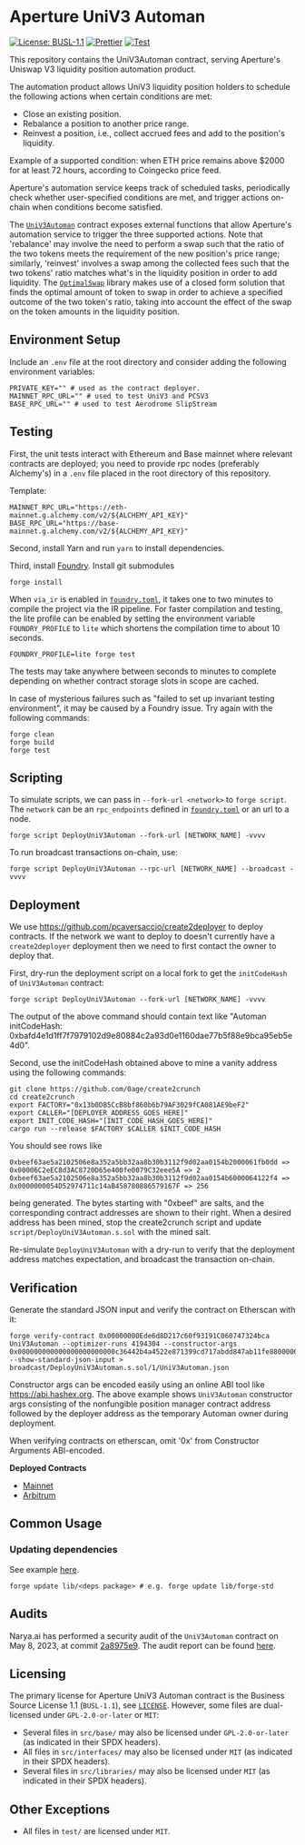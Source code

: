 # Aperture UniV3 Automan

[![License: BUSL-1.1](https://img.shields.io/badge/License-BUSL--1.1-yellow.svg)](https://opensource.org/licenses/BUSL-1.1)
[![Prettier](https://github.com/Aperture-Finance/uniswap-v3-automan/actions/workflows/prettier.yml/badge.svg)](https://github.com/Aperture-Finance/uniswap-v3-automan/actions/workflows/prettier.yml)
[![Test](https://github.com/Aperture-Finance/uniswap-v3-automan/actions/workflows/test.yml/badge.svg)](https://github.com/Aperture-Finance/uniswap-v3-automan/actions/workflows/test.yml)

This repository contains the UniV3Automan contract, serving Aperture's Uniswap V3 liquidity position automation product.

The automation product allows UniV3 liquidity position holders to schedule the following actions when certain conditions
are met:

- Close an existing position.
- Rebalance a position to another price range.
- Reinvest a position, i.e., collect accrued fees and add to the position's liquidity.

Example of a supported condition: when ETH price remains above $2000 for at least 72 hours, according to Coingecko price
feed.

Aperture's automation service keeps track of scheduled tasks, periodically check whether user-specified conditions are
met, and trigger actions on-chain when conditions become satisfied.

The [`UniV3Automan`](./src/UniV3Automan.sol) contract exposes external functions that allow Aperture's automation
service to trigger the three supported actions. Note that 'rebalance' may involve the need to perform a swap such that
the ratio of the two tokens meets the requirement of the new position's price range; similarly, 'reinvest' involves a
swap among the collected fees such that the two tokens' ratio matches what's in the liquidity position in order to add
liquidity. The [`OptimalSwap`](./src/libraries/OptimalSwap.sol) library makes use of a closed form solution that finds
the optimal amount of token to swap in order to achieve a specified outcome of the two token's ratio, taking into
account the effect of the swap on the token amounts in the liquidity position.

## Environment Setup

Include an `.env` file at the root directory and consider adding the following environment variables:

```shell
PRIVATE_KEY="" # used as the contract deployer.
MAINNET_RPC_URL="" # used to test UniV3 and PCSV3
BASE_RPC_URL="" # used to test Aerodrome SlipStream
```

## Testing

First, the unit tests interact with Ethereum and Base mainnet where relevant contracts are deployed; you need to provide rpc
nodes (preferably Alchemy's) in a `.env` file placed in the root directory of this repository.

Template:

```
MAINNET_RPC_URL="https://eth-mainnet.g.alchemy.com/v2/${ALCHEMY_API_KEY}"
BASE_RPC_URL="https://base-mainnet.g.alchemy.com/v2/${ALCHEMY_API_KEY}"
```

Second, install Yarn and run `yarn` to install dependencies.

Third, install [Foundry](https://github.com/foundry-rs/foundry). Install git submodules

```shell
forge install
```

When `via_ir` is enabled in [`foundry.toml`](foundry.toml), it takes one to two minutes to compile the project via
the IR pipeline. For faster compilation and testing, the lite profile can be enabled by setting the environment
variable `FOUNDRY_PROFILE` to `lite` which shortens the compilation time to about 10 seconds.

```shell
FOUNDRY_PROFILE=lite forge test
```

The tests may take anywhere between seconds to minutes to complete depending on whether contract storage slots in scope
are cached.

In case of mysterious failures such as "failed to set up invariant testing environment", it may be caused by a Foundry issue. Try again with the following commands:

```shell
forge clean
forge build
forge test
```

## Scripting

To simulate scripts, we can pass in `--fork-url <network>` to `forge script`. The `network` can be an
`rpc_endpoints` defined in [`foundry.toml`](foundry.toml) or an url to a node.

```shell
forge script DeployUniV3Automan --fork-url [NETWORK_NAME] -vvvv
```

To run broadcast transactions on-chain, use:

```shell
forge script DeployUniV3Automan --rpc-url [NETWORK_NAME] --broadcast -vvvv
```

## Deployment

We use https://github.com/pcaversaccio/create2deployer to deploy contracts. If the network we want to deploy to doesn't currently have a `create2deployer` deployment then we need to first contact the owner to deploy that.

First, dry-run the deployment script on a local fork to get the `initCodeHash` of `UniV3Automan` contract:

```shell
forge script DeployUniV3Automan --fork-url [NETWORK_NAME] -vvvv
```

The output of the above command should contain text like "Automan initCodeHash: 0xbafd4e1d1ff7f7979102d9e80884c2a93d0e1160dae77b5f88e9bca95eb5e4d0".

Second, use the initCodeHash obtained above to mine a vanity address using the following commands:

```shell
git clone https://github.com/0age/create2crunch
cd create2crunch
export FACTORY="0x13b0D85CcB8bf860b6b79AF3029fCA081AE9beF2"
export CALLER="[DEPLOYER_ADDRESS_GOES_HERE]"
export INIT_CODE_HASH="[INIT_CODE_HASH_GOES_HERE]"
cargo run --release $FACTORY $CALLER $INIT_CODE_HASH
```

You should see rows like
```
0xbeef63ae5a2102506e8a352a5bb32aa8b30b3112f9d02aa0154b2000061fb0dd => 0x00006C2eEC8d3AC8720D65e400fe0079C32eee5A => 2
0xbeef63ae5a2102506e8a352a5bb32aa8b30b3112f9d02aa0154b6000064122f4 => 0x0000000054D52974711c14aB458780886579167F => 256
```
being generated. The bytes starting with "0xbeef" are salts, and the corresponding contract addresses are shown to their right. When a desired address has been mined, stop the create2crunch script and update `script/DeployUniV3Automan.s.sol` with the mined salt.

Re-simulate `DeployUniV3Automan` with a dry-run to verify that the deployment address matches expectation, and broadcast the transaction on-chain.


## Verification

Generate the standard JSON input and verify the contract on Etherscan with it:

```shell
forge verify-contract 0x00000000Ede6d8D217c60f93191C060747324bca UniV3Automan --optimizer-runs 4194304 --constructor-args 0x000000000000000000000000c36442b4a4522e871399cd717abdd847ab11fe88000000000000000000000000beef63ae5a2102506e8a352a5bb32aa8b30b3112 --show-standard-json-input > broadcast/DeployUniV3Automan.s.sol/1/UniV3Automan.json
```

Constructor args can be encoded easily using an online ABI tool like https://abi.hashex.org. The above example shows `UniV3Automan` constructor args consisting of the nonfungible position manager contract address followed by the deployer address as the temporary Automan owner during deployment.

When verifying contracts on etherscan, omit '0x' from Constructor Arguments ABI-encoded.

**Deployed Contracts**

* [Mainnet](https://etherscan.io/address/0x00000000ede6d8d217c60f93191c060747324bca)
* [Arbitrum](https://arbiscan.io/address/0x00000000ede6d8d217c60f93191c060747324bca)

## Common Usage

### Updating dependencies

See example [here](https://book.getfoundry.sh/projects/dependencies?highlight=update#updating-dependencies).

```shell
forge update lib/<deps package> # e.g. forge update lib/forge-std
```

## Audits

Narya.ai has performed a security audit of the `UniV3Automan` contract on May 8, 2023, at
commit [2a8975e9](https://github.com/Aperture-Finance/core-contracts/commit/2a8975e91e1371fa23b268b30c8959f95027dafb).
The audit report can be
found [here](https://github.com/NaryaAI/publications/blob/1468e568712d5e2aa9b0ecde0a16d3f9f1d715ef/Aperture%20UniV3Automan%20Report.pdf).

## Licensing

The primary license for Aperture UniV3 Automan contract is the Business Source License 1.1 (`BUSL-1.1`),
see [`LICENSE`](./LICENSE). However, some files are dual-licensed under `GPL-2.0-or-later` or `MIT`:

- Several files in `src/base/` may also be licensed under `GPL-2.0-or-later` (as indicated in their SPDX headers).
- All files in `src/interfaces/` may also be licensed under `MIT` (as indicated in their SPDX headers).
- Several files in `src/libraries/` may also be licensed under `MIT` (as indicated in their SPDX headers).

## Other Exceptions

- All files in `test/` are licensed under `MIT`.
